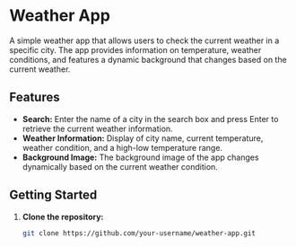 # Weather App

A simple weather app that allows users to check the current weather in a specific city. The app provides information on temperature, weather conditions, and features a dynamic background that changes based on the current weather.

## Features

- **Search:** Enter the name of a city in the search box and press Enter to retrieve the current weather information.
- **Weather Information:** Display of city name, current temperature, weather condition, and a high-low temperature range.
- **Background Image:** The background image of the app changes dynamically based on the current weather condition.

## Getting Started

1. **Clone the repository:**

   ```bash
   git clone https://github.com/your-username/weather-app.git


